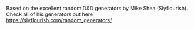 Based on the excellent random D&D generators by Mike Shea (Slyflourish). Check all of his generators out here https://slyflourish.com/random_generators/